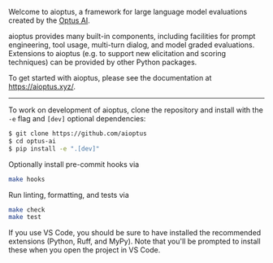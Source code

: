 
Welcome to aioptus, a framework for large language model evaluations created by the [Optus AI](https://aioptus.xyz/).

aioptus provides many built-in components, including facilities for prompt engineering, tool usage, multi-turn dialog, and model graded evaluations. Extensions to aioptus (e.g. to support new elicitation and scoring techniques) can be provided by other Python packages.

To get started with aioptus, please see the documentation at <https://aioptus.xyz/>.

***



To work on development of aioptus, clone the repository and install with the `-e` flag and `[dev]` optional dependencies:

```bash
$ git clone https://github.com/aioptus
$ cd optus-ai
$ pip install -e ".[dev]"
```

Optionally install pre-commit hooks via
```bash
make hooks
```

Run linting, formatting, and tests via
```bash
make check
make test
```

If you use VS Code, you should be sure to have installed the recommended extensions (Python, Ruff, and MyPy). Note that you'll be prompted to install these when you open the project in VS Code.
